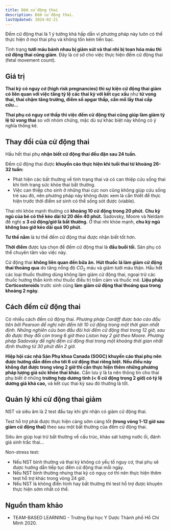 ```yaml
---
title: Đếm cử động thai
description: Đếm cử động thai.
lastUpdated: 2024-02-21
---
```


Đếm cử động thai là 1 ý tưởng khá hấp dẫn vì phương pháp này luôn có thể thực hiện ở mọi thai phụ và không tốn kém tiền bạc.

Tình trạng **tưới máu bánh nhau bị giảm sút và thai nhi bị toan hóa máu thì cử động thai cũng giảm**. Đây là cơ sở cho việc thực hiện đếm cử động thai (fetal movement count).

## Giá trị

**Thai kỳ có nguy cơ (high risk pregnancies) thì sự kiện cử động thai giảm có liên quan với việc tăng tỷ lệ các thai kỳ với kết cục xấu** như **tử vong thai, thai chậm tăng trưởng, điểm số apgar thấp, cần mổ lấy thai cấp cứu...**

**Thai phụ có nguy cơ thấp thì việc đếm cử động thai cũng giúp làm giảm tỷ lệ tử vong thai** so với nhóm chứng, mặc dù sự khác biệt này không có ý nghĩa thống kê.

## Thay đổi của cử động thai

Hầu hết thai phụ **nhận biết cử động thai đều đặn sau 24 tuần.**

Đếm cử động thai được **khuyến cáo thực hiện khi tuổi thai từ khoảng 26-32 tuần:**

- Phát hiện các bất thường về tình trạng thai và có can thiệp cứu sống thai khi tình trạng sức khỏe thai bất thường.
- Việc can thiệp cho sinh ở những thai cực non cũng không giúp cứu sống trẻ sau đó, nên phương pháp này không được xem là cần thiết để thực hiện trước thời điểm sơ sinh có thể sống sót được (viable).

Thai nhi khỏe mạnh thường có **khoảng 10 cử động trong 20 phút.** **Chu kỳ ngủ của bé có thể kéo dài từ 20 đến 40 phút.** Sadovsky, Moore và Neldam đề nghị **&le; 3 cử động/giờ là bất thường.** Ở thai nhi khỏe mạnh, **chu kỳ ngủ không bao giờ kéo dài quá 90 phút.**

**Tư thế nằm** là tư thế đếm cử động thai được nhận biết tốt hơn.

**Thời điểm** được lựa chọn để đếm cử động thai là **đầu buổi tối.** Sản phụ có thể chuyên tâm
vào việc này.

Cử động thai **không liên quan đến bữa ăn.** **Hút thuốc lá làm giảm cử động thai thoáng qua** do tăng nồng
độ $CO_2$ máu và giảm tưới máu thận. Hầu hết các loại thuốc thường dùng không làm giảm cử động thai, ngoại trừ các thuốc hướng thần kinh như thuốc điều trị trầm cảm và thuốc mê. **Liệu pháp Corticosteroids** trước sinh cũng **làm giảm cử động thai thoáng qua trong khoảng 2 ngày.**

## Cách đếm cử động thai

Có nhiều cách đếm cử động thai. _Phương pháp Cardiff được báo cáo đầu tiên bởi Pearson đề nghị nên đếm tới 10 cử động trong một thời gian nhất định. Những nghiên cứu ban đầu đòi hỏi đếm cử động thai trong 12 giờ, sau đó được thay đổi còn trong 6 giờ theo Liston hay 2 giờ theo Moore. Phương pháp Sadovsky đề nghị đếm cử động thai trong một khoảng thời gian nhất định thường từ 30 phút đến 2 giờ._

**Hiệp hội các nhà Sản Phụ khoa Canada (SOGC) khuyến cáo thai phụ nên được hướng dẫn đếm cho tới 6 cử động thai riêng biệt. Nếu điều này không đạt được trong vòng 2 giờ thì cần thực hiện thêm những phương pháp lượng giá sức khỏe thai khác.** Cần lưu ý là ta nên thông tin cho thai phụ biết ở những **trường hợp dương tính (< 6 cử động trong 2 giờ) có tỷ lệ dương giả khá cao,** và kết cục thai kỳ sau đó thường là tốt.

## Quản lý khi cử động thai giảm

NST và siêu âm là 2 test đầu tay khi ghi nhận có giảm cử động thai.

Test hỗ trợ phải được thực hiện càng sớm càng tốt **(trong vòng 1-12 giờ sau giảm cử động thai)** theo sau một bất thường của đếm cử động thai.

Siêu âm giúp loại trừ bất thường về cấu trúc, khảo sát lượng nước ối, đánh giá sinh trắc thai...

Non-stress test:

- Nếu NST bình thường và thai kỳ không có yếu tố nguy cơ, thai phụ sẽ được hướng dẫn tiếp tục đếm cử
  động thai mỗi ngày.
- Nếu NST bình thường nhưng thai kỳ có nguy cơ thì nên thực hiện thêm test hỗ trợ khác trong vòng 24 giờ.
- Nếu NST là không điển hình hay bất thường thì test hỗ trợ được khuyên thực hiện sớm nhất có thể.

## Nguồn tham khảo

- TEAM-BASED LEARNING - Trường Đại học Y Dược Thành phố Hồ Chí Minh 2020.
